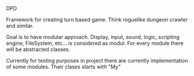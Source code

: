 
DPD

Framework for creating turn based game. Think roguelike dungeon crawler and similar.

Goal is to have modular approach. Display, input, sound, logic, scripting engine, FileSystem, etc... is considered as modul.
For every module there will be abstracted classes.

Currently for testing purposes in project there are currently implementation of some modules. Their clases starts with "My"
